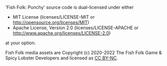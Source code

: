 'Fish Folk: Punchy' source code is dual-licensed under either

* MIT License (licenses/LICENSE-MIT or http://opensource.org/licenses/MIT)
* Apache License, Version 2.0 (licenses/LICENSE-APACHE or http://www.apache.org/licenses/LICENSE-2.0)

at your option.

Fish Folk media assets are Copyright (c) 2020-2022 The Fish Folk Game & Spicy Lobster Developers and licensed as [CC BY-NC](https://creativecommons.org/licenses/by-nc/4.0/).
